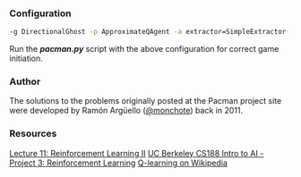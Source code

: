 ### Configuration

```bash
-g DirectionalGhost -p ApproximateQAgent -a extractor=SimpleExtractor -x 100 -n 110 -l mediumClassic
```
Run the ***pacman.py*** script with the above configuration for correct game initiation.

### Author
The solutions to the problems originally posted at the Pacman project site were developed by Ramón Argüello ([@monchote](https://github.com/monchote)) back in 2011.

### Resources

[Lecture 11: Reinforcement Learning II](https://youtu.be/yNeSFbE1jdY?t=25m41s)
[UC Berkeley CS188 Intro to AI - Project 3: Reinforcement Learning](http://ai.berkeley.edu/reinforcement.html)
[Q-learning on Wikipedia](https://en.wikipedia.org/wiki/Q-learning)
